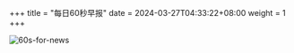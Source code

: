 +++
title = "每日60秒早报"
date = 2024-03-27T04:33:22+08:00
weight = 1
+++

![60s-for-news](/img/zaobao/zaobao.png "由 ALAPI 提供支持")
